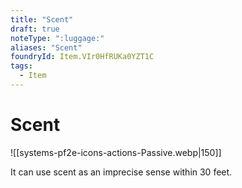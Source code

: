 ```yaml
---
title: "Scent"
draft: true
noteType: ":luggage:"
aliases: "Scent"
foundryId: Item.VIr0HfRUKa0YZT1C
tags:
  - Item
---
```


# Scent
![[systems-pf2e-icons-actions-Passive.webp|150]]

It can use scent as an imprecise sense within 30 feet.
